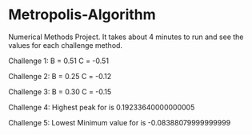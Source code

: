 # Metropolis-Algorithm

Numerical Methods Project. 
It takes about 4 minutes to run and see the values for each challenge method. 


Challenge 1:
B = 0.51
C = -0.51

Challenge 2:
B = 0.25
C = -0.12

Challenge 3: 
B = 0.30
C = -0.15

Challenge 4: 
Highest peak for <m> is 0.19233640000000005
  
Challenge 5: 
Lowest Minimum value for <cp> is -0.08388079999999999
